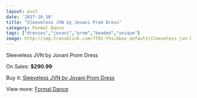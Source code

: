 ```yaml
---
layout: post
date: '2017-10-10'
title: "Sleeveless JVN by Jovani Prom Dress"
category: Formal Dance
tags: ["dresses","jovani","prom","beaded","unique"]
image: http://img.transblink.com/7791-thickbox_default/sleeveless-jvn-by-jovani-prom-dress.jpg
---
```

Sleeveless JVN by Jovani Prom Dress

On Sales: **$290.99**
<a href="https://www.transblink.com/en/formal-dance/2520-sleeveless-jvn-by-jovani-prom-dress.html"><amp-img layout="responsive" width="600" height="600" src="//img.transblink.com/7791-thickbox_default/sleeveless-jvn-by-jovani-prom-dress.jpg" alt="Sleeveless JVN by Jovani Prom Dress 0" /></a>
<a href="https://www.transblink.com/en/formal-dance/2520-sleeveless-jvn-by-jovani-prom-dress.html"><amp-img layout="responsive" width="600" height="600" src="//img.transblink.com/7792-thickbox_default/sleeveless-jvn-by-jovani-prom-dress.jpg" alt="Sleeveless JVN by Jovani Prom Dress 1" /></a>

Buy it: [Sleeveless JVN by Jovani Prom Dress](https://www.transblink.com/en/formal-dance/2520-sleeveless-jvn-by-jovani-prom-dress.html "Sleeveless JVN by Jovani Prom Dress")

View more: [Formal Dance](https://www.transblink.com/en/6-formal-dance "Formal Dance")